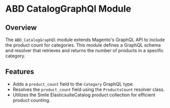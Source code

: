 # ABD CatalogGraphQl Module

## Overview

The `ABD_CatalogGraphQl` module extends Magento's GraphQL API to include the product count for categories. This module defines a GraphQL schema and resolver that retrieves and returns the number of products in a specific category.

## Features

- Adds a `product_count` field to the `Category` GraphQL type.
- Resolves the `product_count` field using the `ProductsCount` resolver class.
- Utilizes the Smile ElasticsuiteCatalog product collection for efficient product counting.

